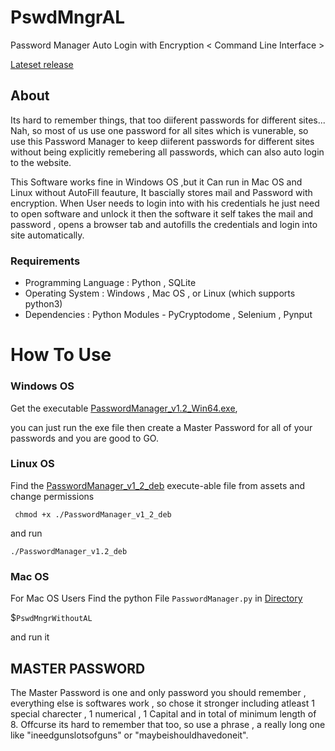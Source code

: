 # PswdMngrAL

Password Manager Auto Login with Encryption < Command Line Interface >

[Lateset release](https://github.com/Mahanth-Maha/PswdMngrAL/releases/tag/v1.2)

## About

Its hard to remember things, that too diiferent passwords for different sites... Nah, so most of us use one password for all sites which is vunerable, so use this Password Manager to keep diiferent passwords for different sites without being explicitly remebering all passwords, which can also auto login to the website.

This Software works fine in Windows OS ,but it Can run in Mac OS and Linux without AutoFill feauture, It bascially stores mail and Password with encryption. When User needs to login into with his credentials he just need to open software and unlock it then the software it self takes the mail and password , opens a browser tab and autofills the credentials and login into site automatically.

### Requirements

  * Programming Language : Python , SQLite
  * Operating System : Windows , Mac OS , or Linux (which supports python3)
  * Dependencies : Python Modules - PyCryptodome , Selenium , Pynput 

# How To Use

### Windows OS

Get the executable [PasswordManager_v1.2_Win64.exe](https://github.com/Mahanth-Maha/PswdMngrAL/releases/download/v1.2/PasswordManager_v1.2_Win64.exe), 

you can just run the exe file then create a Master Password for all of your passwords and you are good to GO.

### Linux OS 

Find the [PasswordManager_v1_2_deb](https://github.com/Mahanth-Maha/PswdMngrAL/releases/download/v1.2/PasswordManager_v1_2_deb) execute-able file from assets and change permissions 

``` chmod +x ./PasswordManager_v1_2_deb```

and run

```./PasswordManager_v1.2_deb```

### Mac OS

For Mac OS Users Find the python File `PasswordManager.py` in [Directory](https://github.com/Mahanth-Maha/PswdMngrAL/tree/v1.2/PswdMngrWithoutAL) 

 $`PswdMngrWithoutAL` 

and run it 

## MASTER PASSWORD

The Master Password is one and only password you should remember , everything else is softwares work , so chose it stronger including atleast 1 special charecter , 1 numerical , 1 Capital and in total of minimum length of 8. Offcurse its hard to remember that too, so use a phrase , a really long one like "ineedgunslotsofguns" or "maybeishouldhavedoneit".
